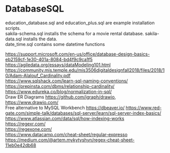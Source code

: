 # DatabaseSQL

education_database.sql and education_plus.sql are example installation scripts.  
sakila-schema.sql installs the schema for a movie rental database.  sakila-data.sql installs the data.  
date_time.sql contains some datetime functions

https://support.microsoft.com/en-us/office/database-design-basics-eb2159cf-1e30-401a-8084-bd4f9c9ca1f5  
https://agiledata.org/essays/dataModeling101.html  
https://community.mis.temple.edu/mis3506digitaldesignfall2018/files/2018/10/Adam-Alalouf_Cardinality.pdf  
https://www.sqlshack.com/learn-sql-naming-conventions/  
https://prepinsta.com/dbms/relationship-cardinality/  
https://www.edureka.co/blog/normalization-in-sql/  
Draw ER Diagrams https://github.com/jgraph/drawio, https://www.drawio.com/  
Free alternative to MySQL Workbench https://dbeaver.io/
https://www.red-gate.com/simple-talk/databases/sql-server/learn/sql-server-index-basics/  
https://www.atlassian.com/data/sql/how-indexing-works  
https://regexr.com/  
https://regexone.com/  
https://www.datacamp.com/cheat-sheet/regular-expresso  
https://medium.com/@artem.mykytyshyn/regex-cheat-sheet-11eb0e42db68  

